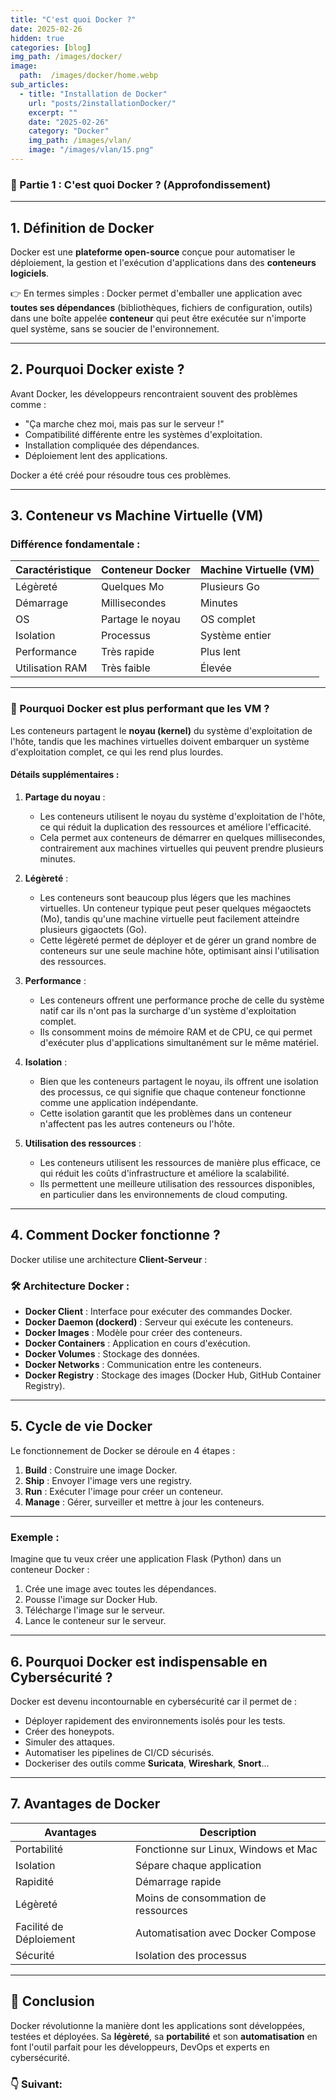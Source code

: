 ```yaml
---
title: "C'est quoi Docker ?"
date: 2025-02-26
hidden: true 
categories: [blog]
img_path: /images/docker/
image:
  path:  /images/docker/home.webp
sub_articles:
  - title: "Installation de Docker"
    url: "posts/2installationDocker/"
    excerpt: ""
    date: "2025-02-26"
    category: "Docker"
    img_path: /images/vlan/
    image: "/images/vlan/15.png"
---
```



### 🎯 Partie 1 : C'est quoi Docker ? (Approfondissement)

---

## 1. Définition de Docker
Docker est une **plateforme open-source** conçue pour automatiser le déploiement, la gestion et l'exécution d'applications dans des **conteneurs logiciels**.

👉 En termes simples :
Docker permet d'emballer une application avec **toutes ses dépendances** (bibliothèques, fichiers de configuration, outils) dans une boîte appelée **conteneur** qui peut être exécutée sur n'importe quel système, sans se soucier de l'environnement.

---

## 2. Pourquoi Docker existe ?
Avant Docker, les développeurs rencontraient souvent des problèmes comme :
- "Ça marche chez moi, mais pas sur le serveur !"
- Compatibilité différente entre les systèmes d'exploitation.
- Installation compliquée des dépendances.
- Déploiement lent des applications.

Docker a été créé pour résoudre tous ces problèmes.

---

## 3. Conteneur vs Machine Virtuelle (VM)
### Différence fondamentale :

| Caractéristique     | Conteneur Docker | Machine Virtuelle (VM) |
|-------------------|------------------|---------------------|
| Légèreté         | Quelques Mo     | Plusieurs Go       |
| Démarrage        | Millisecondes   | Minutes           |
| OS               | Partage le noyau | OS complet       |
| Isolation        | Processus       | Système entier    |
| Performance      | Très rapide     | Plus lent        |
| Utilisation RAM  | Très faible     | Élevée           |

---

### 🚨 Pourquoi Docker est plus performant que les VM ?

Les conteneurs partagent le **noyau (kernel)** du système d'exploitation de l'hôte, tandis que les machines virtuelles doivent embarquer un système d'exploitation complet, ce qui les rend plus lourdes.

#### Détails supplémentaires :

1. **Partage du noyau** :
   - Les conteneurs utilisent le noyau du système d'exploitation de l'hôte, ce qui réduit la duplication des ressources et améliore l'efficacité.
   - Cela permet aux conteneurs de démarrer en quelques millisecondes, contrairement aux machines virtuelles qui peuvent prendre plusieurs minutes.

2. **Légèreté** :
   - Les conteneurs sont beaucoup plus légers que les machines virtuelles. Un conteneur typique peut peser quelques mégaoctets (Mo), tandis qu'une machine virtuelle peut facilement atteindre plusieurs gigaoctets (Go).
   - Cette légèreté permet de déployer et de gérer un grand nombre de conteneurs sur une seule machine hôte, optimisant ainsi l'utilisation des ressources.

3. **Performance** :
   - Les conteneurs offrent une performance proche de celle du système natif car ils n'ont pas la surcharge d'un système d'exploitation complet.
   - Ils consomment moins de mémoire RAM et de CPU, ce qui permet d'exécuter plus d'applications simultanément sur le même matériel.

4. **Isolation** :
   - Bien que les conteneurs partagent le noyau, ils offrent une isolation des processus, ce qui signifie que chaque conteneur fonctionne comme une application indépendante.
   - Cette isolation garantit que les problèmes dans un conteneur n'affectent pas les autres conteneurs ou l'hôte.

5. **Utilisation des ressources** :
   - Les conteneurs utilisent les ressources de manière plus efficace, ce qui réduit les coûts d'infrastructure et améliore la scalabilité.
   - Ils permettent une meilleure utilisation des ressources disponibles, en particulier dans les environnements de cloud computing.


---

## 4. Comment Docker fonctionne ?
Docker utilise une architecture **Client-Serveur** :

### 🛠️ Architecture Docker :
- **Docker Client** : Interface pour exécuter des commandes Docker.
- **Docker Daemon (dockerd)** : Serveur qui exécute les conteneurs.
- **Docker Images** : Modèle pour créer des conteneurs.
- **Docker Containers** : Application en cours d'exécution.
- **Docker Volumes** : Stockage des données.
- **Docker Networks** : Communication entre les conteneurs.
- **Docker Registry** : Stockage des images (Docker Hub, GitHub Container Registry).

---

## 5. Cycle de vie Docker
Le fonctionnement de Docker se déroule en 4 étapes :
1. **Build** : Construire une image Docker.
2. **Ship** : Envoyer l'image vers une registry.
3. **Run** : Exécuter l'image pour créer un conteneur.
4. **Manage** : Gérer, surveiller et mettre à jour les conteneurs.

---

### Exemple :
Imagine que tu veux créer une application Flask (Python) dans un conteneur Docker :
1. Crée une image avec toutes les dépendances.
2. Pousse l'image sur Docker Hub.
3. Télécharge l'image sur le serveur.
4. Lance le conteneur sur le serveur.

---

## 6. Pourquoi Docker est indispensable en Cybersécurité ?
Docker est devenu incontournable en cybersécurité car il permet de :
- Déployer rapidement des environnements isolés pour les tests.
- Créer des honeypots.
- Simuler des attaques.
- Automatiser les pipelines de CI/CD sécurisés.
- Dockeriser des outils comme **Suricata**, **Wireshark**, **Snort**...

---

## 7. Avantages de Docker

| Avantages               | Description                         |
|--------------------------|-------------------------------------|
| Portabilité             | Fonctionne sur Linux, Windows et Mac |
| Isolation               | Sépare chaque application          |
| Rapidité               | Démarrage rapide                  |
| Légèreté               | Moins de consommation de ressources |
| Facilité de Déploiement | Automatisation avec Docker Compose  |
| Sécurité               | Isolation des processus            |


---

## 🎯 Conclusion
Docker révolutionne la manière dont les applications sont développées, testées et déployées. Sa **légèreté**, sa **portabilité** et son **automatisation** en font l'outil parfait pour les développeurs, DevOps et experts en cybersécurité.

### 👇 Suivant: